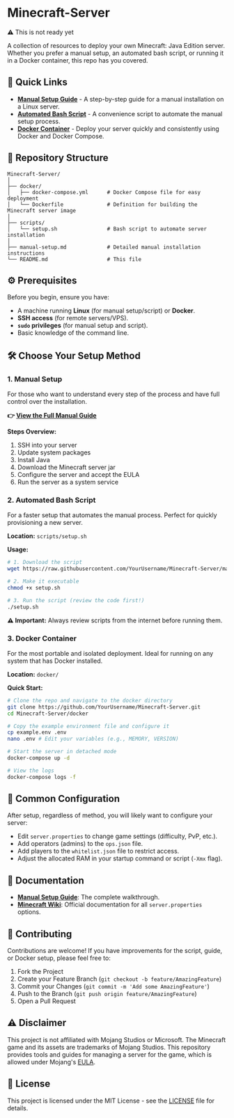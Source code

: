 
# Minecraft-Server

⚠️ This is not ready yet

A collection of resources to deploy your own Minecraft: Java Edition server. Whether you prefer a manual setup, an automated bash script, or running it in a Docker container, this repo has you covered.

## 🚀 Quick Links

*   **[Manual Setup Guide](manual-setup.md)** - A step-by-step guide for a manual installation on a Linux server.
*   **[Automated Bash Script](scripts/setup.sh)** - A convenience script to automate the manual setup process.
*   **[Docker Container](docker/)** - Deploy your server quickly and consistently using Docker and Docker Compose.

## 📁 Repository Structure

```
Minecraft-Server/
│
├── docker/
│   ├── docker-compose.yml      # Docker Compose file for easy deployment
│   └── Dockerfile              # Definition for building the Minecraft server image
│
├── scripts/
│   └── setup.sh                # Bash script to automate server installation
│
├── manual-setup.md             # Detailed manual installation instructions
└── README.md                   # This file
```

## ⚙️ Prerequisites

Before you begin, ensure you have:
*   A machine running **Linux** (for manual setup/script) or **Docker**.
*   **SSH access** (for remote servers/VPS).
*   **`sudo` privileges** (for manual setup and script).
*   Basic knowledge of the command line.

## 🛠️ Choose Your Setup Method

### 1. Manual Setup
For those who want to understand every step of the process and have full control over the installation.

**👉 [View the Full Manual Guide](manual-setup.md)**

**Steps Overview:**
1.  SSH into your server
2.  Update system packages
3.  Install Java
4.  Download the Minecraft server jar
5.  Configure the server and accept the EULA
6.  Run the server as a system service

### 2. Automated Bash Script
For a faster setup that automates the manual process. Perfect for quickly provisioning a new server.

**Location:** `scripts/setup.sh`

**Usage:**
```bash
# 1. Download the script
wget https://raw.githubusercontent.com/YourUsername/Minecraft-Server/main/scripts/setup.sh

# 2. Make it executable
chmod +x setup.sh

# 3. Run the script (review the code first!)
./setup.sh
```
**⚠️ Important:** Always review scripts from the internet before running them.

### 3. Docker Container
For the most portable and isolated deployment. Ideal for running on any system that has Docker installed.

**Location:** `docker/`

**Quick Start:**
```bash
# Clone the repo and navigate to the docker directory
git clone https://github.com/YourUsername/Minecraft-Server.git
cd Minecraft-Server/docker

# Copy the example environment file and configure it
cp example.env .env
nano .env # Edit your variables (e.g., MEMORY, VERSION)

# Start the server in detached mode
docker-compose up -d

# View the logs
docker-compose logs -f
```

## 🔧 Common Configuration

After setup, regardless of method, you will likely want to configure your server:
*   Edit `server.properties` to change game settings (difficulty, PvP, etc.).
*   Add operators (admins) to the `ops.json` file.
*   Add players to the `whitelist.json` file to restrict access.
*   Adjust the allocated RAM in your startup command or script (`-Xmx` flag).

## 📖 Documentation

*   **[Manual Setup Guide](manual-setup.md)**: The complete walkthrough.
*   **[Minecraft Wiki](https://minecraft.wiki/w/Server.properties)**: Official documentation for all `server.properties` options.

## 🤝 Contributing

Contributions are welcome! If you have improvements for the script, guide, or Docker setup, please feel free to:
1.  Fork the Project
2.  Create your Feature Branch (`git checkout -b feature/AmazingFeature`)
3.  Commit your Changes (`git commit -m 'Add some AmazingFeature'`)
4.  Push to the Branch (`git push origin feature/AmazingFeature`)
5.  Open a Pull Request

## ⚠️ Disclaimer

This project is not affiliated with Mojang Studios or Microsoft. The Minecraft game and its assets are trademarks of Mojang Studios. This repository provides tools and guides for managing a server for the game, which is allowed under Mojang's [EULA](https://www.minecraft.net/en-us/eula).

## 📜 License

This project is licensed under the MIT License - see the [LICENSE](LICENSE) file for details.
